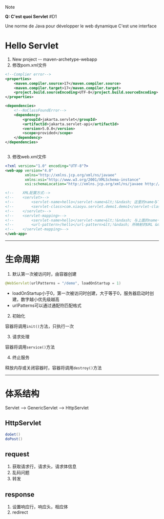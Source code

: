 
> [!note] 
> **Q: C'est quoi Servlet** #D1 
> 
> Une norme de Java pour développer le web dynamique
> C'est une interface 

# Hello Servlet

1. New project -- maven-archetype-webapp
2. 修改pom.xml文件

```xml
<!--Complier error-->
<properties>  
	<maven.compiler.source>17</maven.compiler.source>  
	<maven.compiler.target>17</maven.compiler.target>  
	<project.build.sourceEncoding>UTF-8</project.build.sourceEncoding>  
</properties>

<dependencies>  
	<!--NoClassFoundError-->
	<dependency>
		<groupId>jakarta.servlet</groupId>  
		<artifactId>jakarta.servlet-api</artifactId>  
		<version>5.0.0</version>  
		<scope>provided</scope>  
	</dependency>
</dependencies>
  
```

3. 修改web.xml文件

```xml
<?xml version="1.0" encoding="UTF-8"?>  
<web-app version="4.0"  
         xmlns="http://xmlns.jcp.org/xml/ns/javaee"  
         xmlns:xsi="http://www.w3.org/2001/XMLSchema-instance"  
         xsi:schemaLocation="http://xmlns.jcp.org/xml/ns/javaee http://xmlns.jcp.org/xml/ns/javaee/web-app_4_0.xsd">  

<!--    XML配置方式-->
<!--    <servlet>-->  
<!--        <servlet-name>hello</servlet-name>&lt;!&ndash; 这里的name与下面的name一致即可 &ndash;&gt;-->
<!--        <servlet-class>com.xiaoyu.servlet.demo1.demo1</servlet-class>&lt;!&ndash; 使用到的class文件 &ndash;&gt;-->
<!--    </servlet>-->  
<!--    <servlet-mapping>-->  
<!--        <servlet-name>hello</servlet-name>&lt;!&ndash; 与上面的name一致 &ndash;&gt;-->
<!--        <url-pattern>/hello</url-pattern>&lt;!&ndash; 所映射的URL &ndash;&gt;-->  
<!--    </servlet-mapping>-->  
</web-app>
```

***

# 生命周期

1. 默认第一次被访问时，由容器创建

```java
@WebServlet(urlPatterns = "/demo", loadOnStartup = 1)
```

- loadOnStartup小于0，第一次被访问时创建，大于等于0，服务器启动时创建，数字越小优先级越高
- urlPatterns可以通过通配符匹配格式

2. 初始化

容器将调用```init()```方法，只执行一次

3. 请求处理

容器将调用```service()```方法

4. 终止服务

释放内存或关闭容器时，容器将调用```destroy()```方法

***

# 体系结构

Servlet --> GenericServlet --> HttpServlet

## HttpServlet

```java
doGet()
doPost()
```

## request

1. 获取请求行，请求头，请求体信息
2. 乱码问题
3. 转发

## response

1. 设置响应行，响应头，相应体
2. redirect

